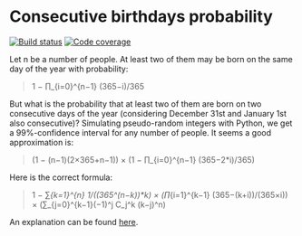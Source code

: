 ﻿# Consecutive birthdays probability

[![Build status][Build image]][Build]
[![Code coverage][Codecov image]][Codecov]

  [Build]: <https://github.com/woctezuma/Consecutive-birthdays-probability/actions>
  [Build image]: <https://github.com/woctezuma/Consecutive-birthdays-probability/workflows/Python package/badge.svg?branch=master>

  [PyUp]: https://pyup.io/repos/github/woctezuma/Consecutive-birthdays-probability/
  [Dependency image]: https://pyup.io/repos/github/woctezuma/Consecutive-birthdays-probability/shield.svg
  [Python3 image]: https://pyup.io/repos/github/woctezuma/Consecutive-birthdays-probability/python-3-shield.svg

  [Codecov]: https://codecov.io/gh/woctezuma/Consecutive-birthdays-probability
  [Codecov image]: https://codecov.io/gh/woctezuma/Consecutive-birthdays-probability/branch/master/graph/badge.svg

Let n be a number of people. At least two of them may be born on the same day of the year with probability:

> 1 − ∏_{i=0}^{n−1} (365−i)/365

But what is the probability that at least two of them are born on two consecutive days of the year (considering December
31st and January 1st also consecutive)? Simulating pseudo-random integers with Python, we get a 99%-confidence interval
for any number of people. It seems a good approximation is:

> (1 − (n−1)(2×365+n−1)) × (1 − ∏_{i=0}^{n−1} (365−2*i)/365)

Here is the correct formula:

> 1 − ∑_{k=1}^{n} 1/((365^(n−k))*k) × (∏_{i=1}^{k−1} (365−(k+i))/(365×i)) × (∑_{j=0}^{k−1}(−1)^j C_j^k (k−j)^n)

An explanation can be found [here](http://math.stackexchange.com/questions/18268/consecutive-birthdays-probability/18363#18363).
